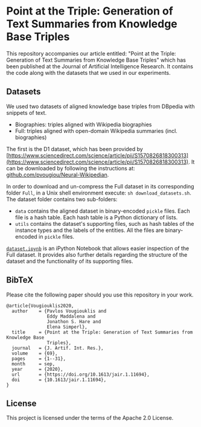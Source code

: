 # Point at the Triple: Generation of Text Summaries from Knowledge Base Triples
This repository accompanies our article entitled: "Point at the Triple: Generation of Text Summaries from Knowledge Base Triples" which has been published at the Journal of Artificial Intelligence Research. It contains the code along with the datasets that we used in our experiments.

## Datasets
We used two datasets of aligned knowledge base triples from DBpedia with snippets of text. 

 * Biographies: triples aligned with Wikipedia biographies
 * Full: triples aligned with open-domain Wikipedia summaries (incl. biographies)

The first is the D1 dataset, which has been provided by [https://www.sciencedirect.com/science/article/pii/S1570826818300313](https://www.sciencedirect.com/science/article/pii/S1570826818300313). It can be downloaded by following the instructions at: [github.com/pvougiou/Neural-Wikipedian](https://github.com/pvougiou/Neural-Wikipedian). 

In order to download and un-compress the Full dataset in its corresponding folder `Full`, in a Unix shell environment execute: `sh download_datasets.sh`. The dataset folder contains two sub-folders:

* `data` contains the aligned dataset in binary-encoded `pickle` files. Each file is a hash table. Each hash table is a Python dictionary of lists.
* `utils` contains the dataset's supporting files, such as hash tables of the instance types and the labels of the entities. All the files are binary-encoded in `pickle` files.

[`dataset.ipynb`](dataset.ipynb) is an iPython Notebook that allows easier inspection of the Full dataset. It provides also further details regarding the structure of the dataset and the functionality of its supporting files.

## BibTeX
Please cite the following paper should you use this repository in your work.
```
@article{Vougiouklis2020,
  author    = {Pavlos Vougiouklis and
               Eddy Maddalena and
               Jonathon S. Hare and
               Elena Simperl},
  title     = {Point at the Triple: Generation of Text Summaries from Knowledge Base
               Triples},
  journal   = {J. Artif. Int. Res.},
  volume    = {69},
  pages     = {1--31},
  month     = sep,
  year      = {2020},
  url       = {https://doi.org/10.1613/jair.1.11694},
  doi       = {10.1613/jair.1.11694},
}
```

## License
This project is licensed under the terms of the Apache 2.0 License.
